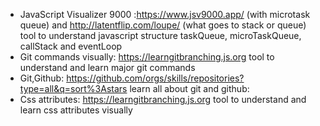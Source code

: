 * JavaScript Visualizer 9000 :https://www.jsv9000.app/ (with microtask queue)  and http://latentflip.com/loupe/ (what goes to stack or queue)
  tool to understand javascript structure taskQueue, microTaskQueue, callStack and eventLoop
* Git commands visually: https://learngitbranching.js.org
  tool to understand and learn major git commands
* Git,Github: https://github.com/orgs/skills/repositories?type=all&q=sort%3Astars
  learn all about git and github:
* Css attributes: https://learngitbranching.js.org
  tool to understand and learn css attributes visually
